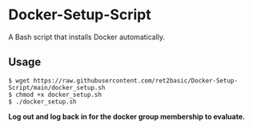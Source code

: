 # Docker-Setup-Script

A Bash script that installs Docker automatically.

## Usage

```shell
$ wget https://raw.githubusercontent.com/ret2basic/Docker-Setup-Script/main/docker_setup.sh
$ chmod +x docker_setup.sh
$ ./docker_setup.sh
```

**Log out and log back in for the docker group membership to evaluate.**

